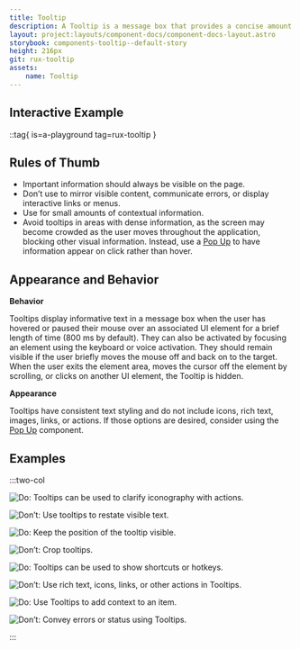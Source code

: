 ```yaml
---
title: Tooltip
description: A Tooltip is a message box that provides a concise amount of relevant contextual information about an associated UI element. Tooltips are activated by hovering over or focusing on an element.
layout: project:layouts/component-docs/component-docs-layout.astro
storybook: components-tooltip--default-story
height: 216px
git: rux-tooltip
assets:
    name: Tooltip
---
```


## Interactive Example

::tag{ is=a-playground tag=rux-tooltip }

## Rules of Thumb

- Important information should always be visible on the page.
- Don’t use to mirror visible content, communicate errors, or display interactive links or menus.
- Use for small amounts of contextual information.
- Avoid tooltips in areas with dense information, as the screen may become crowded as the user moves throughout the application, blocking other visual information. Instead, use a [Pop Up](/components/pop-up/) to have information appear on click rather than hover.

## Appearance and Behavior

**Behavior**

Tooltips display informative text in a message box when the user has hovered or paused their mouse over an associated UI element for a brief length of time (800 ms by default). They can also be activated by focusing an element using the keyboard or voice activation. They should remain visible if the user briefly moves the mouse off and back on to the target. When the user exits the element area, moves the cursor off the element by scrolling, or clicks on another UI element, the Tooltip is hidden.

**Appearance**

Tooltips have consistent text styling and do not include icons, rich text, images, links, or actions. If those options are desired, consider using the [Pop Up](/components/pop-up/) component.

## Examples

:::two-col

![Do: Tooltips can be used to clarify iconography with actions.](/img/components/tooltip/tooltip-do-1.webp 'Do: Tooltips can be used to clarify iconography with actions.')

![Don’t: Use tooltips to restate visible text.](/img/components/tooltip/tooltip-dont-1.webp 'Don’t: Use tooltips to restate visible text.')

![Do: Keep the position of the tooltip visible.](/img/components/tooltip/tooltip-do-2.webp 'Do: Keep the position of the tooltip visible.')

![Don’t: Crop tooltips.](/img/components/tooltip/tooltip-dont-2.webp 'Don’t: Crop tooltips.')

![Do: Tooltips can be used to show shortcuts or hotkeys.](/img/components/tooltip/tooltip-do-3.webp 'Do: Tooltips can be used to show shortcuts or hotkeys.')

![Don’t: Use rich text, icons, links, or other actions in Tooltips.](/img/components/tooltip/tooltip-dont-3.webp 'Don’t: Use rich text, icons, links, or other actions in Tooltips.')

![Do: Use Tooltips to add context to an item.](/img/components/tooltip/tooltip-do-4.webp 'Do: Use Tooltips to add context to an item.')

![Don’t: Convey errors or status using Tooltips.](/img/components/tooltip/tooltip-dont-4.webp 'Don’t: Convey errors or status using Tooltips.')

:::

